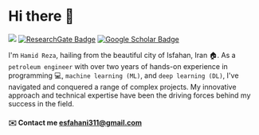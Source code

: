 <h1 align="left"> Hi there 👋 </h1>

[![](https://img.shields.io/badge/My-ORCID-green)](https://orcid.org/0009-0001-3285-0937)
[![ResearchGate Badge](https://img.shields.io/badge/Research-Gate-9cf)](https://www.researchgate.net/profile/Seyed-Hamid-Mousavi-2)
[![Google Scholar Badge](https://img.shields.io/badge/Google-Scholar-lightgrey)](https://scholar.google.com/citations?hl=fa&user=ClV_bQ4AAAAJ)


I'm `Hamid Reza`, hailing from the beautiful city of Isfahan, Iran 🏠. As a `petroleum engineer` with over two years of hands-on experience in programming 💻, `machine learning (ML)`, and `deep learning (DL)`, I've navigated and conquered a range of complex projects. My innovative approach and technical expertise have been the driving forces behind my success in the field.

<!---
![](https://komarev.com/ghpvc/?username=asabeneh&color=green)
--->

#### ✉️ Contact me esfahani311@gmail.com
  
